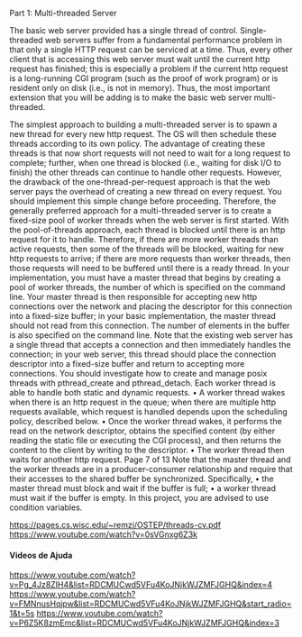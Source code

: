 Part 1: Multi-threaded Server

The basic web server provided has a single thread of control. Single-threaded web servers suffer 
from a fundamental performance problem in that only a single HTTP request can be serviced at a 
time. Thus, every other client that is accessing this web server must wait until the current http request 
has finished; this is especially a problem if the current http request is a long-running CGI program 
(such as the proof of work program) or is resident only on disk (i.e., is not in memory). Thus, the 
most important extension that you will be adding is to make the basic web server multi-threaded. 

The simplest approach to building a multi-threaded server is to spawn a new thread for every new 
http request. The OS will then schedule these threads according to its own policy. The advantage of 
creating these threads is that now short requests will not need to wait for a long request to complete; 
further, when one thread is blocked (i.e., waiting for disk I/O to finish) the other threads can continue 
to handle other requests. However, the drawback of the one-thread-per-request approach is that the 
web server pays the overhead of creating a new thread on every request. 
You should implement this simple change before proceeding.
Therefore, the generally preferred approach for a multi-threaded server is to create a fixed-size pool 
of worker threads when the web server is first started. With the pool-of-threads approach, each 
thread is blocked until there is an http request for it to handle. Therefore, if there are more worker 
threads than active requests, then some of the threads will be blocked, waiting for new http requests 
to arrive; if there are more requests than worker threads, then those requests will need to be buffered 
until there is a ready thread. 
In your implementation, you must have a master thread that begins by creating a pool of worker 
threads, the number of which is specified on the command line. Your master thread is then 
responsible for accepting new http connections over the network and placing the descriptor for this 
connection into a fixed-size buffer; in your basic implementation, the master thread should not read 
from this connection. The number of elements in the buffer is also specified on the command line. 
Note that the existing web server has a single thread that accepts a connection and then immediately 
handles the connection; in your web server, this thread should place the connection descriptor into a 
fixed-size buffer and return to accepting more connections. You should investigate how to create and 
manage posix threads with pthread_create and pthread_detach. 
Each worker thread is able to handle both static and dynamic requests. 
• A worker thread wakes when there is an http request in the queue; when there are multiple http 
requests available, which request is handled depends upon the scheduling policy, described 
below. 
• Once the worker thread wakes, it performs the read on the network descriptor, obtains the 
specified content (by either reading the static file or executing the CGI process), and then returns 
the content to the client by writing to the descriptor. 
• The worker thread then waits for another http request. 
Page 7 of 13
Note that the master thread and the worker threads are in a producer-consumer relationship and 
require that their accesses to the shared buffer be synchronized. 
Specifically, 
• the master thread must block and wait if the buffer is full; 
• a worker thread must wait if the buffer is empty. 
In this project, you are advised to use condition variables.

https://pages.cs.wisc.edu/~remzi/OSTEP/threads-cv.pdf
https://www.youtube.com/watch?v=0sVGnxg6Z3k

#### Videos de Ajuda 
https://www.youtube.com/watch?v=Pg_4Jz8ZIH4&list=RDCMUCwd5VFu4KoJNjkWJZMFJGHQ&index=4
https://www.youtube.com/watch?v=FMNnusHqjpw&list=RDCMUCwd5VFu4KoJNjkWJZMFJGHQ&start_radio=1&t=5s
https://www.youtube.com/watch?v=P6Z5K8zmEmc&list=RDCMUCwd5VFu4KoJNjkWJZMFJGHQ&index=3
